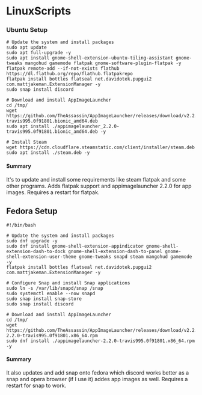 # LinuxScripts
### Ubuntu Setup
```
# Update the system and install packages
sudo apt update
sudo apt full-upgrade -y
sudo apt install gnome-shell-extension-ubuntu-tiling-assistant gnome-tweaks mangohud gamemode flatpak gnome-software-plugin-flatpak -y
flatpak remote-add --if-not-exists flathub https://dl.flathub.org/repo/flathub.flatpakrepo
flatpak install bottles flatseal net.davidotek.pupgui2 com.mattjakeman.ExtensionManager -y
sudo snap install discord

# Download and install AppImageLauncher
cd /tmp/
wget https://github.com/TheAssassin/AppImageLauncher/releases/download/v2.2.0/appimagelauncher_2.2.0-travis995.0f91801.bionic_amd64.deb
sudo apt install ./appimagelauncher_2.2.0-travis995.0f91801.bionic_amd64.deb -y

# Install Steam
wget https://cdn.cloudflare.steamstatic.com/client/installer/steam.deb
sudo apt install ./steam.deb -y
```

#### Summary
It's to update and install some requirements like steam flatpak and some other programs. Adds flatpak support and appimagelauncher 2.2.0 for app images. Requires a restart for flatpak.


## Fedora Setup

```
#!/bin/bash

# Update the system and install packages
sudo dnf upgrade -y
sudo dnf install gnome-shell-extension-appindicator gnome-shell-extension-dash-to-dock gnome-shell-extension-dash-to-panel gnome-shell-extension-user-theme gnome-tweaks snapd steam mangohud gamemode -y
flatpak install bottles flatseal net.davidotek.pupgui2 com.mattjakeman.ExtensionManager -y

# Configure Snap and install Snap applications
sudo ln -s /var/lib/snapd/snap /snap
sudo systemctl enable --now snapd
sudo snap install snap-store
sudo snap install discord

# Download and install AppImageLauncher
cd /tmp/
wget https://github.com/TheAssassin/AppImageLauncher/releases/download/v2.2.0/appimagelauncher-2.2.0-travis995.0f91801.x86_64.rpm
sudo dnf install ./appimagelauncher-2.2.0-travis995.0f91801.x86_64.rpm -y
```

#### Summary
It also updates and add snap onto fedora which discord works better as a snap and opera browser (if I use it) addes app images as well. Requires a restart for snap to work.